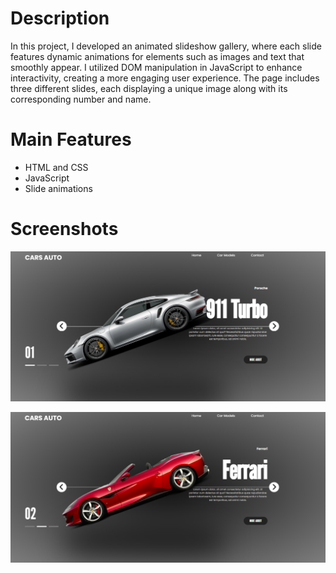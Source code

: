 # Description

In this project, I developed an animated slideshow gallery, where each slide features dynamic animations for elements such as images and text that smoothly appear. 
I utilized DOM manipulation in JavaScript to enhance interactivity, creating a more engaging user experience. The page includes three different slides, each displaying 
a unique image along with its corresponding number and name.

# Main Features
- HTML and CSS
- JavaScript
- Slide animations

# Screenshots

![Screenshot](./screenshot/img1.PNG)

![Screenshot](./screenshot/img2.PNG)
